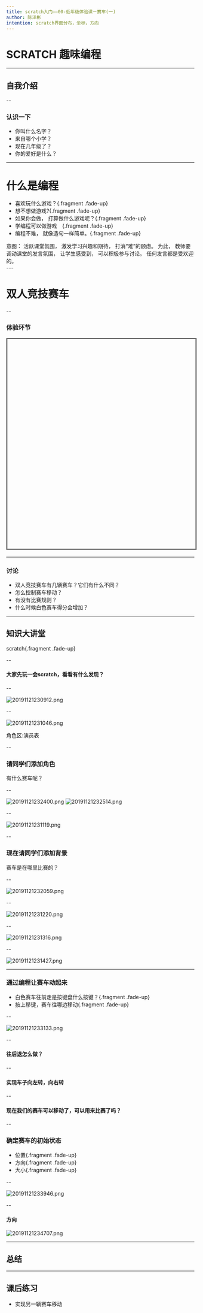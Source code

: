 ```yaml
---
title: scratch入门——00-低年级体验课－赛车(一)
author: 陈泽彬
intention: scratch界面分布，坐标，方向
---
```


# SCRATCH 趣味编程

---

## 自我介绍

--

### 认识一下
- 你叫什么名字？
- 来自哪个小学？
- 现在几年级了？
- 你的爱好是什么？　

---

# 什么是编程

- 喜欢玩什么游戏？{.fragment .fade-up}
- 想不想做游戏?{.fragment .fade-up}
- 如果你会做， 打算做什么游戏呢？{.fragment .fade-up}
- 学编程可以做游戏　{.fragment .fade-up}
- 编程不难， 就像造句一样简单。{.fragment .fade-up}

<aside class="notes">
    意图： 活跃课堂氛围， 激发学习兴趣和期待， 打消“难”的顾虑。
    为此， 教师要调动课堂的发言氛围， 让学生感受到， 可以积极参与讨论。 任何发言都是受欢迎的。
</aside>
---

# 双人竞技赛车

--

### 体验环节

<iframe data-src="https://kada.163.com/project/4156268-2506047.htm" width="800" height="560" frameborder="0" marginwidth="0" marginheight="0" scrolling="yes" style="border:3px solid #666; margin-bottom:5px; max-width: 100%;" allowfullscreen=""></iframe>

---

### 讨论

- 双人竞技赛车有几辆赛车？它们有什么不同？
- 怎么控制赛车移动？
- 有没有比赛规则？
- 什么时候白色赛车得分会增加？

---

## 知识大讲堂

scratch{.fragment .fade-up}

--

#### 大家先玩一会scratch，看看有什么发现？

--

![20191121230912.png](https://i.loli.net/2019/11/21/hnwPWNCcjF8bfDM.png)

--

![20191121231046.png](https://i.loli.net/2019/11/21/NFDiYC4H63om8jK.png)

角色区:演员表

--

### 请同学们添加角色

有什么赛车呢？

--

![20191121232400.png](https://i.loli.net/2019/11/21/uS9vVCRi6eBxo5y.png)
![20191121232514.png](https://i.loli.net/2019/11/21/XyhomKZeTvabxEs.png)

--

![20191121231119.png](https://i.loli.net/2019/11/21/SjaeEUCQn6B4Xdz.png)

--

### 现在请同学们添加背景

赛车是在哪里比赛的？

--

![20191121232059.png](https://i.loli.net/2019/11/21/vOCToFmNhSPf6ap.png)


--

![20191121231220.png](https://i.loli.net/2019/11/21/n2ECRilwKxeThAg.png)

--

![20191121231316.png](https://i.loli.net/2019/11/21/huHbfcpt12aTF3j.png)

--

![20191121231427.png](https://i.loli.net/2019/11/21/3vhZ9sDm4KkyA1I.png)

---

### 通过编程让赛车动起来

- 白色赛车往前走是按键盘什么按键？{.fragment .fade-up}
- 按上移键，赛车往哪边移动{.fragment .fade-up}


--

![20191121233133.png](https://i.loli.net/2019/11/21/LZYJ8kiSPcGAUyv.png)

--

####  往后退怎么做？

--

#### 实现车子向左转，向右转

--

#### 现在我们的赛车可以移动了，可以用来比赛了吗？

--

### 确定赛车的初始状态
- 位置{.fragment .fade-up}
- 方向{.fragment .fade-up}
- 大小{.fragment .fade-up}

--

![20191121233946.png](https://i.loli.net/2019/11/21/MtLPIiFrD9awn6e.png)

--

#### 方向

![20191121234707.png](https://i.loli.net/2019/11/21/LMaVXrAC3vzw7bW.png)

---

## 总结

---

## 课后练习
* 实现另一辆赛车移动

 

